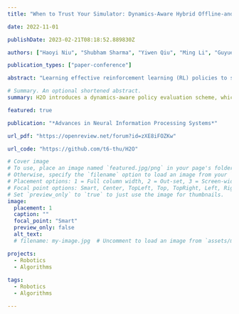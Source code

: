 ```yaml
---
title: "When to Trust Your Simulator: Dynamics-Aware Hybrid Offline-and-Online Reinforcement Learning"

date: 2022-11-01

publishDate: 2023-02-21T08:18:52.889830Z

authors: ["Haoyi Niu", "Shubham Sharma", "Yiwen Qiu", "Ming Li", "Guyue Zhou", "Jianming HU", "Xianyuan Zhan"]

publication_types: ["paper-conference"]

abstract: "Learning effective reinforcement learning (RL) policies to solve real-world complex tasks can be quite challenging without a high-fidelity simulation environment. In most cases, we are only given imperfect simulators with simplified dynamics, which inevitably lead to severe sim-to-real gaps in RL policy learning. The recently emerged field of offline RL provides another possibility to learn policies directly from pre-collected historical data. However, to achieve reasonable performance, existing offline RL algorithms need impractically large offline data with sufficient state-action space coverage for training. This brings up a new question: is it possible to combine learning from limited real data in offline RL and unrestricted exploration through imperfect simulators in online RL to address the drawbacks of both approaches? In this study, we propose the Dynamics-Aware Hybrid Offline-and-Online Reinforcement Learning (H2O) framework to provide an affirmative answer to this question. H2O introduces a dynamics-aware policy evaluation scheme, which adaptively penalizes the Q function learning on simulated state-action pairs with large dynamics gaps, while also simultaneously allowing learning from a fixed real-world dataset. Through extensive simulation and real-world tasks, as well as theoretical analysis, we demonstrate the superior performance of H2O against other cross-domain online and offline RL algorithms. H2O provides a brand new hybrid offline-and-online RL paradigm, which can potentially shed light on future RL algorithm design for solving practical real-world tasks."

# Summary. An optional shortened abstract.
summary: H2O introduces a dynamics-aware policy evaluation scheme, which adaptively penalizes the Q function learning on simulated state-action pairs with large dynamics gaps, while also simultaneously allowing learning from a fixed real-world dataset.

featured: true

publication: "*Advances in Neural Information Processing Systems*"

url_pdf: "https://openreview.net/forum?id=zXE8iFOZKw"

url_code: "https://github.com/t6-thu/H2O"

# Cover image
# To use, place an image named `featured.jpg/png` in your page's folder.
# Otherwise, specify the `filename` option to load an image from your `assets/media/` folder.
# Placement options: 1 = Full column width, 2 = Out-set, 3 = Screen-width
# Focal point options: Smart, Center, TopLeft, Top, TopRight, Left, Right, BottomLeft, Bottom, BottomRight
# Set `preview_only` to `true` to just use the image for thumbnails.
image:
  placement: 1
  caption: ""
  focal_point: "Smart"
  preview_only: false
  alt_text:
  # filename: my-image.jpg  # Uncomment to load an image from `assets/media/` instead.

projects:
  - Robotics
  - Algorithms
  
tags:
  - Robotics
  - Algorithms

---
```


